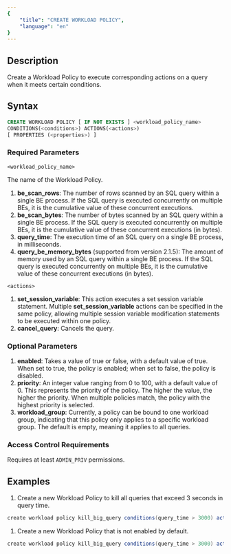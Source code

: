 ```yaml
---
{
    "title": "CREATE WORKLOAD POLICY",
    "language": "en"
}
---
```


## Description

Create a Workload Policy to execute corresponding actions on a query when it meets certain conditions.


## Syntax


```sql
CREATE WORKLOAD POLICY [ IF NOT EXISTS ] <workload_policy_name>
CONDITIONS(<conditions>) ACTIONS(<actions>)
[ PROPERTIES (<properties>) ]
```
### Required Parameters

`<workload_policy_name>`

The name of the Workload Policy.



1. **be_scan_rows**: The number of rows scanned by an SQL query within a single BE process. If the SQL query is executed concurrently on multiple BEs, it is the cumulative value of these concurrent executions.
2. **be_scan_bytes**: The number of bytes scanned by an SQL query within a single BE process. If the SQL query is executed concurrently on multiple BEs, it is the cumulative value of these concurrent executions (in bytes).
3. **query_time**: The execution time of an SQL query on a single BE process, in milliseconds.
4. **query_be_memory_bytes** (supported from version 2.1.5): The amount of memory used by an SQL query within a single BE process. If the SQL query is executed concurrently on multiple BEs, it is the cumulative value of these concurrent executions (in bytes).


`<actions>`

1. **set_session_variable**: This action executes a set session variable statement. Multiple **set_session_variable** actions can be specified in the same policy, allowing multiple session variable modification statements to be executed within one policy.
2. **cancel_query**: Cancels the query.

### Optional Parameters



1. **enabled**: Takes a value of true or false, with a default value of true. When set to true, the policy is enabled; when set to false, the policy is disabled.
2. **priority**: An integer value ranging from 0 to 100, with a default value of 0. This represents the priority of the policy. The higher the value, the higher the priority. When multiple policies match, the policy with the highest priority is selected.
3. **workload_group**: Currently, a policy can be bound to one workload group, indicating that this policy only applies to a specific workload group. The default is empty, meaning it applies to all queries.

### Access Control Requirements

Requires at least `ADMIN_PRIV` permissions.

## Examples

1. Create a new Workload Policy to kill all queries that exceed 3 seconds in query time.

  ```Java
  create workload policy kill_big_query conditions(query_time > 3000) actions(cancel_query)
  ```

1. Create a new Workload Policy that is not enabled by default.

  ```Java
  create workload policy kill_big_query conditions(query_time > 3000) actions(cancel_query) properties('enabled'='false')
  ```